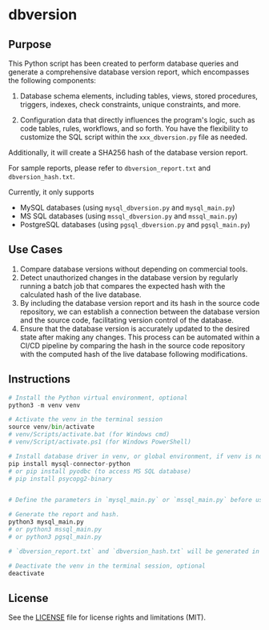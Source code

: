 # dbversion

## Purpose

This Python script has been created to perform database queries and generate a comprehensive database version report, which encompasses the following components:

1. Database schema elements, including tables, views, stored procedures, triggers, indexes, check constraints, unique constraints, and more.

1. Configuration data that directly influences the program's logic, such as code tables, rules, workflows, and so forth. You have the flexibility to customize the SQL script within the `xxx_dbversion.py` file as needed.

Additionally, it will create a SHA256 hash of the database version report.

For sample reports, please refer to `dbversion_report.txt` and `dbversion_hash.txt`.

Currently, it only supports 
* MySQL databases (using `mysql_dbversion.py` and `mysql_main.py`) 
* MS SQL databases (using `mssql_dbversion.py` and `mssql_main.py`) 
* PostgreSQL databases (using `pgsql_dbversion.py` and `pgsql_main.py`) 

## Use Cases

1. Compare database versions without depending on commercial tools.
1. Detect unauthorized changes in the database version by regularly running a batch job that compares the expected hash with the calculated hash of the live database.
1. By including the database version report and its hash in the source code repository, we can establish a connection between the database version and the source code, facilitating version control of the database.
1. Ensure that the database version is accurately updated to the desired state after making any changes. This process can be automated within a CI/CD pipeline by comparing the hash in the source code repository with the computed hash of the live database following modifications.
 
 
## Instructions
```python 
# Install the Python virtual environment, optional
python3 -m venv venv

# Activate the venv in the terminal session
source venv/bin/activate
# venv/Scripts/activate.bat (for Windows cmd)
# venv/Script/activate.ps1 (for Windows PowerShell)

# Install database driver in venv, or global environment, if venv is not activated
pip install mysql-connector-python
# or pip install pyodbc (to access MS SQL database)
# pip install psycopg2-binary


# Define the parameters in `mysql_main.py` or `mssql_main.py` before use

# Generate the report and hash.
python3 mysql_main.py
# or python3 mssql_main.py
# or python3 pgsql_main.py

# `dbversion_report.txt` and `dbversion_hash.txt` will be generated in the working directory

# Deactivate the venv in the terminal session, optional 
deactivate
```
 
 ## License
 See the [LICENSE](LICENSE.md) file for license rights and limitations (MIT).
